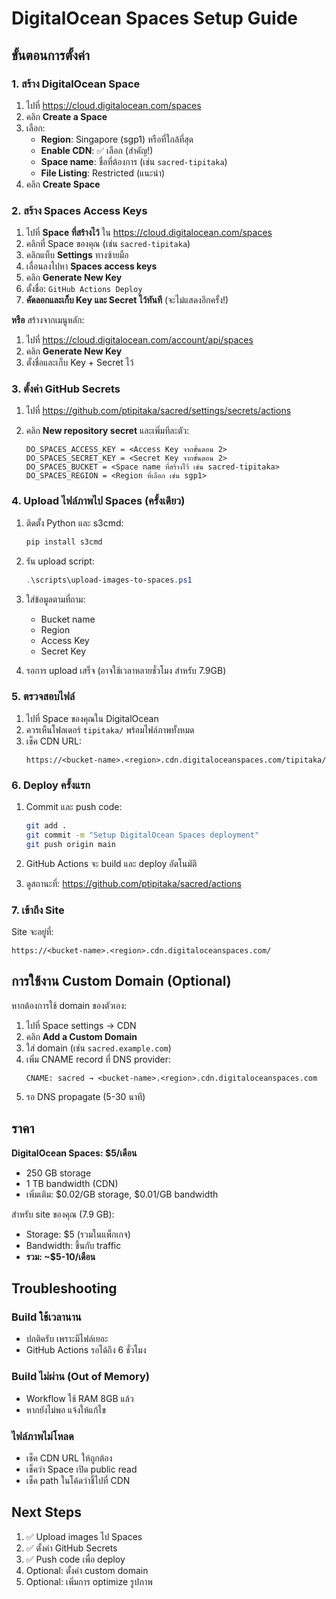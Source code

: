# DigitalOcean Spaces Setup Guide

## ขั้นตอนการตั้งค่า

### 1. สร้าง DigitalOcean Space

1. ไปที่ https://cloud.digitalocean.com/spaces
2. คลิก **Create a Space**
3. เลือก:
   - **Region**: Singapore (sgp1) หรือที่ใกล้ที่สุด
   - **Enable CDN**: ✅ เลือก (สำคัญ!)
   - **Space name**: ชื่อที่ต้องการ (เช่น `sacred-tipitaka`)
   - **File Listing**: Restricted (แนะนำ)
4. คลิก **Create Space**

### 2. สร้าง Spaces Access Keys

1. ไปที่ **Space ที่สร้างไว้** ใน https://cloud.digitalocean.com/spaces
2. คลิกที่ Space ของคุณ (เช่น `sacred-tipitaka`)
3. คลิกแท็บ **Settings** ทางซ้ายมือ
4. เลื่อนลงไปหา **Spaces access keys**
5. คลิก **Generate New Key**
6. ตั้งชื่อ: `GitHub Actions Deploy`
7. **คัดลอกและเก็บ Key และ Secret ไว้ทันที** (จะไม่แสดงอีกครั้ง!)

**หรือ** สร้างจากเมนูหลัก:
1. ไปที่ https://cloud.digitalocean.com/account/api/spaces
2. คลิก **Generate New Key**
3. ตั้งชื่อและเก็บ Key + Secret ไว้

### 3. ตั้งค่า GitHub Secrets

1. ไปที่ https://github.com/ptipitaka/sacred/settings/secrets/actions
2. คลิก **New repository secret** และเพิ่มทีละตัว:

   ```
   DO_SPACES_ACCESS_KEY = <Access Key จากขั้นตอน 2>
   DO_SPACES_SECRET_KEY = <Secret Key จากขั้นตอน 2>
   DO_SPACES_BUCKET = <Space name ที่สร้างไว้ เช่น sacred-tipitaka>
   DO_SPACES_REGION = <Region ที่เลือก เช่น sgp1>
   ```

### 4. Upload ไฟล์ภาพไป Spaces (ครั้งเดียว)

1. ติดตั้ง Python และ s3cmd:
   ```powershell
   pip install s3cmd
   ```

2. รัน upload script:
   ```powershell
   .\scripts\upload-images-to-spaces.ps1
   ```

3. ใส่ข้อมูลตามที่ถาม:
   - Bucket name
   - Region
   - Access Key
   - Secret Key

4. รอการ upload เสร็จ (อาจใช้เวลาหลายชั่วโมง สำหรับ 7.9GB)

### 5. ตรวจสอบไฟล์

1. ไปที่ Space ของคุณใน DigitalOcean
2. ควรเห็นโฟลเดอร์ `tipitaka/` พร้อมไฟล์ภาพทั้งหมด
3. เช็ค CDN URL:
   ```
   https://<bucket-name>.<region>.cdn.digitaloceanspaces.com/tipitaka/
   ```

### 6. Deploy ครั้งแรก

1. Commit และ push code:
   ```bash
   git add .
   git commit -m "Setup DigitalOcean Spaces deployment"
   git push origin main
   ```

2. GitHub Actions จะ build และ deploy อัตโนมัติ
3. ดูสถานะที่: https://github.com/ptipitaka/sacred/actions

### 7. เข้าถึง Site

Site จะอยู่ที่:
```
https://<bucket-name>.<region>.cdn.digitaloceanspaces.com/
```

## การใช้งาน Custom Domain (Optional)

หากต้องการใช้ domain ของตัวเอง:

1. ไปที่ Space settings → CDN
2. คลิก **Add a Custom Domain**
3. ใส่ domain (เช่น `sacred.example.com`)
4. เพิ่ม CNAME record ที่ DNS provider:
   ```
   CNAME: sacred → <bucket-name>.<region>.cdn.digitaloceanspaces.com
   ```
5. รอ DNS propagate (5-30 นาที)

## ราคา

**DigitalOcean Spaces: $5/เดือน**
- 250 GB storage
- 1 TB bandwidth (CDN)
- เพิ่มเติม: $0.02/GB storage, $0.01/GB bandwidth

สำหรับ site ของคุณ (7.9 GB):
- Storage: $5 (รวมในแพ็กเกจ)
- Bandwidth: ขึ้นกับ traffic
- **รวม: ~$5-10/เดือน**

## Troubleshooting

### Build ใช้เวลานาน
- ปกติครับ เพราะมีไฟล์เยอะ
- GitHub Actions รอได้ถึง 6 ชั่วโมง

### Build ไม่ผ่าน (Out of Memory)
- Workflow ใช้ RAM 8GB แล้ว
- หากยังไม่พอ แจ้งให้แก้ไข

### ไฟล์ภาพไม่โหลด
- เช็ค CDN URL ให้ถูกต้อง
- เช็คว่า Space เปิด public read
- เช็ค path ในโค้ดว่าชี้ไปที่ CDN

## Next Steps

1. ✅ Upload images ไป Spaces
2. ✅ ตั้งค่า GitHub Secrets
3. ✅ Push code เพื่อ deploy
4. Optional: ตั้งค่า custom domain
5. Optional: เพิ่มการ optimize รูปภาพ
